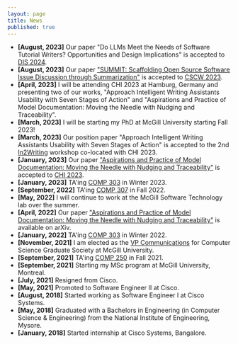 ```yaml
---
layout: page
title: News
published: true
---
```

- **[August, 2023]** Our paper "Do LLMs Meet the Needs of Software Tutorial Writers? Opportunities and Design Implications"</a> is accepted to <a href="https://dis.acm.org/2024/">DIS 2024</a>.
- **[August, 2023]** Our paper <a href="https://arxiv.org/abs/2308.02780">"SUMMIT: Scaffolding Open Source Software Issue Discussion through Summarization"</a> is accepted to <a href="https://cscw.acm.org/2023/">CSCW 2023</a>.
- **[April, 2023]** I will be attending CHI 2023 at Hamburg, Germany and presenting two of our works, "Approach Intelligent Writing Assistants Usability with Seven Stages of Action" and "Aspirations and Practice of Model Documentation: Moving the Needle with Nudging and Traceability". 
- **[March, 2023]** I will be starting my PhD at McGill University starting Fall 2023!
- **[March, 2023]** Our position paper "Approach Intelligent Writing Assistants Usability with Seven Stages of Action" is accepted to the 2nd <a href="https://in2writing.glitch.me/">In2Writing</a> workshop co-located with CHI 2023.
- **[January, 2023]** Our paper <a href="https://arxiv.org/abs/2204.06425">"Aspirations and Practice of Model Documentation: Moving the Needle with Nudging and Traceability"</a> is accepted to <a href="https://chi2023.acm.org/">CHI 2023</a>.
- **[January, 2023]** TA'ing [COMP 303](https://github.com/jin-guo/COMP303) in Winter 2023.
- **[September, 2022]** TA'ing [COMP 307](https://www.mcgill.ca/study/2022-2023/courses/comp-307) in Fall 2022.
- **[May, 2022]** I will continue to work at the McGill Software Technology lab over the summer.
- **[April, 2022]** Our paper <a href="https://arxiv.org/abs/2204.06425">"Aspirations and Practice of Model Documentation: Moving the Needle with Nudging and Traceability"</a> is available on arXiv.
- **[January, 2022]** TA'ing [COMP 303](https://github.com/jin-guo/COMP303_Winter2022) in Winter 2022.
- **[November, 2021]** I am elected as the <a href="https://csgs.cs.mcgill.ca/?page_id=42">VP Communications</a> for Computer Science Graduate Society at McGill University. 
- **[September, 2021]** TA'ing [COMP 250](http://www.cim.mcgill.ca/~langer/250.html) in Fall 2021.
- **[September, 2021]** Starting my MSc program at McGill University, Montreal.
- **[July, 2021]** Resigned from Cisco.
- **[May, 2021]** Promoted to Software Engineer II at Cisco.
- **[August, 2018]** Started working as Software Engineer I at Cisco Systems.
- **[May, 2018]** Graduated with a Bachelors in Engineering (in Computer Science & Engineering) from the National Institute of Engineering, Mysore.
- **[January, 2018]** Started internship at Cisco Systems, Bangalore.
